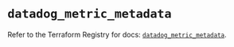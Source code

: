 # `datadog_metric_metadata`

Refer to the Terraform Registry for docs: [`datadog_metric_metadata`](https://registry.terraform.io/providers/datadog/datadog/3.39.0/docs/resources/metric_metadata).
